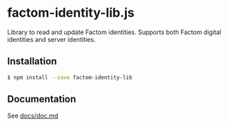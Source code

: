 # factom-identity-lib.js

Library to read and update Factom identities. Supports both Factom digital identities and server identities.

## Installation

```bash
$ npm install --save factom-identity-lib
```

## Documentation

See [docs/doc.md](docs/doc.md)

